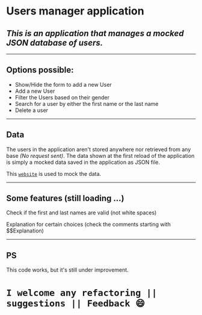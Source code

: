 # **Users manager application**
## _This is an application that manages a mocked JSON database of users._

---

## Options possible: 

- Show/Hide the form to add a new User
- Add a new User
- Filter the Users based on their gender
- Search for a user by either the first name or the last name 
- Delete a user 

---
## Data
The users in the application aren't stored anywhere nor retrieved from any base _(No request sent)_. The data shown at the first reload of the application is simply a mocked data saved in the application as JSON file. 

This [`website`](https://www.mockaroo.com/) is used to mock the data. 

---
## Some features  (still loading ...)

Check if the first and last names are valid (not white spaces)

Explanation for certain choices (check the comments starting with $$Explanation)

---

## PS
This code works, but it's still under improvement. 
# `I welcome any refactoring || suggestions || Feedback 😄` 
